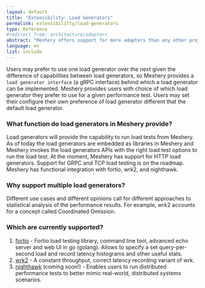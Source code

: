 ```yaml
---
layout: default
title: "Extensibility: Load Generators"
permalink: extensibililty/load-generators
type: Reference
#redirect_from: architecture/adapters
abstract: "Meshery offers support for more adapters than any other project or product in the world. Meshery uses adapters for managing the various service meshes."
language: en
list: include
---
```


Users may prefer to use one load generator over the next given the difference of capabilities between load generators, so Meshery provides a `load generator interface` (a gRPC interface) behind which a load generator can be implemented. Meshery provides users with choice of which load generator they prefer to use for a given performance test. Users may set their configure their own preference of load generator different that the default load generator.

### What function do load generators in Meshery provide? 

Load generators will provide the capability to run load tests from Meshery. As of today the load generators are embedded as libraries in Meshery and Meshery invokes the load generators APIs with the right load test options to run the load test. At the moment, Meshery has support for HTTP load generators. Support for GRPC and TCP load testing is on the roadmap. Meshery has functional integration with fortio, wrk2, and nighthawk.

### Why support multiple load generators?

Different use cases and different opinions call for different approaches to statistical analysis of the performance results. For example, wrk2 accounts for a concept called Coordinated Omission.

### Which are currently supported?

1. [fortio](https://github.com/fortio/fortio) - Fortio load testing library, command line tool, advanced echo server and web UI in go (golang). Allows to specify a set query-per-second load and record latency histograms and other useful stats.
1. [wrk2](https://github.com/giltene/wrk2) - A constant throughput, correct latency recording variant of wrk.
1. [nighthawk](https://github.com/envoyproxy/nighthawk) (coming soon!) - Enables users to run distributed performance tests to better mimic real-world, distributed systems scenarios.